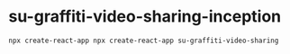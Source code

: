 # su-graffiti-video-sharing-inception

```sh
npx create-react-app npx create-react-app su-graffiti-video-sharing

```